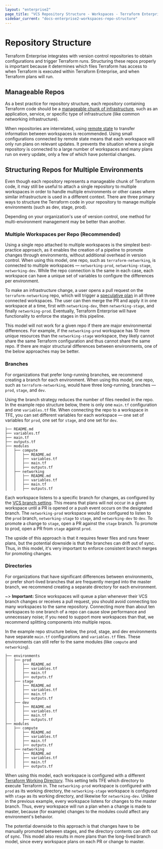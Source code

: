 ```yaml
---
layout: "enterprise2"
page_title: "VCS Repository Structure - Workspaces - Terraform Enterprise"
sidebar_current: "docs-enterprise2-workspaces-repo-structure"
---
```


# Repository Structure

Terraform Enterprise integrates with version control repositories to obtain
configurations and trigger Terraform runs. Structuring these repos properly is
important because it determines which files Terraform has access to when
Terraform is executed within Terraform Enterprise, and when Terraform plans will run.

## Manageable Repos

As a best practice for repository structure, each repository containing Terraform code should be a [manageable chunk of infrastructure](/docs/enterprise/guides/recommended-practices/part1.html#the-recommended-terraform-workspace-structure), such as an application, service, or specific type of infrastructure (like common networking infrastructure).

When repositories are interrelated, using [remote state](https://www.terraform.io/docs/enterprise/guides/recommended-practices/part3.3.html#3-design-your-organization-s-workspace-structure) to transfer information between workspaces is recommended. Using small configurations connected by remote state means that each workspace will only run plans on relevant updates. It prevents the situation where a single repository is connected to a large number of workspaces and many plans run on every update, only a few of which have potential changes.

## Structuring Repos for Multiple Environments

Even though each repository represents a manageable chunk of Terraform code, it may still be useful to attach a single repository to multiple workspaces in order to handle multiple environments or other cases where similar infrastructure is used in a different context. There are three primary ways to structure the Terraform code in your repository to manage multiple environments (such as dev, stage, prod).

Depending on your organization's use of version control, one method for multi-environment management may be better than another.

### Multiple Workspaces per Repo (Recommended)

Using a single repo attached to multiple workspaces is the simplest best-practice approach, as it enables the creation of a pipeline to promote changes through environments, without additional overhead in version control. When using this model, one repo, such as `terraform-networking`, is connected to multiple workspaces — `networking-prod`, `networking-stage`, `networking-dev`. While the repo connection is the same in each case, each workspace can have a unique set of variables to configure the differences per environment.

To make an infrastructure change, a user opens a pull request on the `terraform-networking` repo, which will trigger a [speculative plan](../run/index.html#speculative-plans) in all three connected workspaces. The user can then merge the PR and apply it in one workspace at a time, first with `networking-dev`, then `networking-stage`, and finally `networking-prod`. Eventually, Terraform Enterprise will have functionality to enforce the stages in this pipeline.

This model will not work for a given repo if there are major environmental differences. For example, if the `networking-prod` workspace has 10 more unique resources than the `networking-stage` workspace, they likely cannot share the same Terraform configuration and thus cannot share the same repo. If there are major structural differences between environments, one of the below approaches may be better.

### Branches

For organizations that prefer long-running branches, we recommend creating a branch for each environment. When using this model, one repo, such as `terraform-networking`, would have three long-running, branches — `prod`, `stage`, and `dev`.

Using the branch strategy reduces the number of files needed in the repo. In the example repo structure below, there is only one `main.tf` configuration and one `variables.tf` file. When connecting the repo to a workspace in TFE, you can set different variables for each workspace — one set of variables for `prod`, one set for `stage`, and one set for `dev`.

```
├── README.md
├── variables.tf
├── main.tf
├── outputs.tf
├── modules
│   ├── compute
│   │   ├── README.md
│   │   ├── variables.tf
│   │   ├── main.tf
│   │   ├── outputs.tf
│   ├── networking
│   │   ├── README.md
│   │   ├── variables.tf
│   │   ├── main.tf
│   │   ├── outputs.tf
```

Each workspace listens to a specific branch for changes, as configured by the [VCS branch setting](./settings.html#vcs-branch). This means that plans will not occur in a given workspace until a PR is opened or a push event occurs on the designated branch. The `networking-prod` workspace would be configured to listen to the `prod` branch, `networking-stage` to `stage`, and `networking-dev` to `dev`. To promote a change to `stage`, open a PR against the `stage` branch. To promote to prod, open a PR from `stage` against `prod`.

The upside of this approach is that it requires fewer files and runs fewer plans, but the potential downside is that the branches can drift out of sync. Thus, in this model, it's very important to enforce consistent branch merges for promoting changes.

### Directories

For organizations that have significant differences between environments, or prefer short-lived branches that are frequently merged into the master branch, we recommend creating a separate directory for each environment.

~> **Important:** Since workspaces will queue a plan whenever their VCS branch changes or receives a pull request, you should avoid connecting too many workspaces to the same repository. Connecting more than about ten workspaces to one branch of a repo can cause slow performance and unnecessary noise; if you need to support more workspaces than that, we recommend splitting components into multiple repos.

In the example repo structure below, the prod, stage, and dev environments have separate `main.tf` configurations and `variables.tf` files. These environments can still refer to the same modules (like `compute` and `networking`).

```
├── environments
│   ├── prod
│   │   ├── README.md
│   │   ├── variables.tf
│   │   ├── main.tf
│   │   ├── outputs.tf
│   ├── stage
│   │   ├── README.md
│   │   ├── variables.tf
│   │   ├── main.tf
│   │   ├── outputs.tf
│   ├── dev
│   │   ├── README.md
│   │   ├── variables.tf
│   │   ├── main.tf
│   │   ├── outputs.tf
├── modules
│   ├── compute
│   │   ├── README.md
│   │   ├── variables.tf
│   │   ├── main.tf
│   │   ├── outputs.tf
│   ├── networking
│   │   ├── README.md
│   │   ├── variables.tf
│   │   ├── main.tf
│   │   ├── outputs.tf
```

When using this model, each workspace is configured with a different [Terraform Working Directory](./settings.html#terraform-working-directory). This setting tells TFE which directory to execute Terraform in. The `networking-prod` workspace is configured with `prod` as its working directory, the `networking-stage` workspace is configured with `stage` as its working directory, and likewise for `networking-dev`. Unlike in the previous example, every workspace listens for changes to the master branch. Thus, every workspace will run a plan when a change is made to master, because (for example) changes to the modules could affect any environment's behavior.

The potential downside to this approach is that changes have to be manually promoted between stages, and the directory contents can drift out of sync. This model also results in more plans than the long-lived branch model, since every workspace plans on each PR or change to master.
